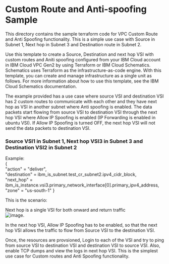 # Custom Route and Anti-spoofing Sample

This directory contains the sample terraform code for VPC Custom Route and Anti Spoofing functionality. This is a simple use case with Source in Subnet 1, Next hop in Subnet 3 and Destination route in Subnet 2.

Use this template to create a Source, Destination and next hop VSI with custom routes and Aniti spoofing configured from your IBM Cloud account in IBM Cloud VPC Gen2 by using Terraform or IBM Cloud Schematics. Schematics uses Terraform as the infrastructure-as-code engine. With this template, you can create and manage infrastructure as a single unit as follows. For more information about how to use this template, see the IBM Cloud Schematics documentation.

The example provided has a use case where source VSI and destination VSI has 2 custom routes to communicate with each other and they have next hop as VSI in another subnet where Anti spoofing is enabled. The data packets start flowing from source VSI to destination VSI through the next hop VSI where Allow IP Spoofing is enabled (IP Forwarding is enabled in ubuntu VSI). If Allow IP Spoofing is turned OFF, the next hop VSI will not send the data packets to destination VSI.  

### Source VSI1 in Subnet 1, Next hop VSI3 in Subnet 3 and Destination VSI2 in Subnet 2

Example:  
{   
	"action" = "deliver",  
	"destination" = ibm_is_subnet.test_cr_subnet2.ipv4_cidr_block,   
	"next_hop" = ibm_is_instance.vsi3.primary_network_interface[0].primary_ipv4_address,  
	"zone" = "us-south-1" 
}   

This is the scenario:

Next hop is a single VSI for both onward and return traffic  
![image](https://media.github.ibm.com/user/237778/files/56341b00-c2a1-11ea-8098-5b990fa2ab7e). 

In the next hop VSI, Allow IP Spoofing has to be enabled, so that the next hop VSI allows the traffic to flow from Source VSI to the destination VSI.

Once, the resources are provsioned, Login to each of the VSI and try to ping from source VSI to destination VSI and destination VSI to source VSI. Also, enable TCP dumps and view the logs in next hop VSI. This is the simplest use case for Custom routes and Anti Spoofing functionality. 
